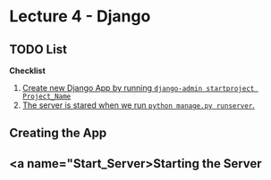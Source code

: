 # Lecture 4 - Django
## TODO List

**Checklist**
1. [Create new Django App by running `django-admin startproject Project_Name`](#Create_App)
2. [The server is stared when we run `python manage.py runserver`.](#Start_Server)

## <a name="Create_App">Creating the App</a> 



















































































## <a name="Start_Server>Starting the Server</a>